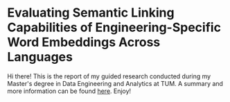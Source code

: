 # Evaluating Semantic Linking Capabilities of Engineering-Specific Word Embeddings Across Languages

Hi there! This is the report of my guided research conducted during my Master's degree in Data Engineering and Analytics at TUM. A summary and more information can be found [here](https://wwwmatthes.in.tum.de/pages/7dzpd6msesw4/Guided-Research-Peter-Weinberger). Enjoy!